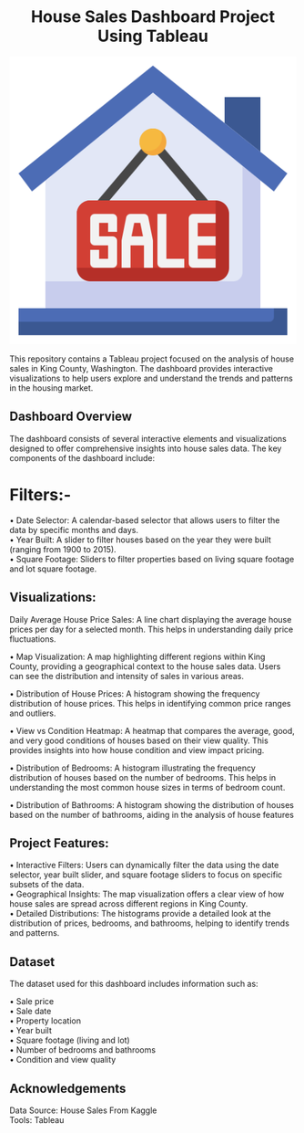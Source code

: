 <h1 align="center">House Sales Dashboard Project Using Tableau</h1>
<p align="center">
<img src="House.png">

This repository contains a Tableau project focused on the analysis of house sales in King County, Washington. The dashboard provides interactive visualizations to help users explore and understand the trends and patterns in the housing market.

## Dashboard Overview
The dashboard consists of several interactive elements and visualizations designed to offer comprehensive insights into house sales data. The key components of the dashboard include:

# Filters:-
• Date Selector: A calendar-based selector that allows users to filter the data by specific months and days.<br>
• Year Built: A slider to filter houses based on the year they were built (ranging from 1900 to 2015).<br>
• Square Footage: Sliders to filter properties based on living square footage and lot square footage.<br>

## Visualizations:

Daily Average House Price Sales: A line chart displaying the average house prices per day for a selected month. This helps in understanding daily price fluctuations.

• Map Visualization: A map highlighting different regions within King County, providing a geographical context to the house sales data. Users can see the distribution and intensity of sales in various areas.

• Distribution of House Prices: A histogram showing the frequency distribution of house prices. This helps in identifying common price ranges and outliers.

• View vs Condition Heatmap: A heatmap that compares the average, good, and very good conditions of houses based on their view quality. This provides insights into how house condition and view impact pricing.

• Distribution of Bedrooms: A histogram illustrating the frequency distribution of houses based on the number of bedrooms. This helps in understanding the most common house sizes in terms of bedroom count.

• Distribution of Bathrooms: A histogram showing the distribution of houses based on the number of bathrooms, aiding in the analysis of house features

## Project Features:
• Interactive Filters: Users can dynamically filter the data using the date selector, year built slider, and square footage sliders to focus on specific subsets of the data.<br>
• Geographical Insights: The map visualization offers a clear view of how house sales are spread across different regions in King County.<br>
• Detailed Distributions: The histograms provide a detailed look at the distribution of prices, bedrooms, and bathrooms, helping to identify trends and patterns.<br>

## Dataset
The dataset used for this dashboard includes information such as:

• Sale price <br>
• Sale date <br>
• Property location<br>
• Year built<br>
• Square footage (living and lot)<br>
• Number of bedrooms and bathrooms<br>
• Condition and view quality<br>

## Acknowledgements
Data Source: House Sales From Kaggle<br>
Tools: Tableau


